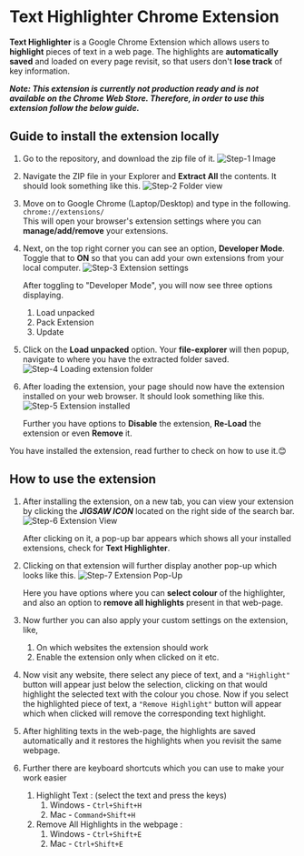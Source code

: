 # Text Highlighter Chrome Extension

**Text Highlighter** is a Google Chrome Extension which allows users to **highlight** pieces of text in a web page. The highlights are **automatically saved** and loaded on every page revisit,
so that users don't **lose track** of key information.

_**Note: This extension is currently not production ready and is not available on the Chrome Web Store. Therefore, in order to use this extension follow the below guide.**_

## Guide to install the extension locally

1. Go to the repository, and download the zip file of it.
   ![Step-1 Image](https://github.com/user-attachments/assets/5baeb3c8-6f26-44c5-b9be-0944a174f01f)

2. Navigate the ZIP file in your Explorer and **Extract All** the contents. It should look something like this.
   ![Step-2 Folder view](https://github.com/user-attachments/assets/a85f8266-02a2-42d0-b463-58f7a33ed2a2)

3. Move on to Google Chrome (Laptop/Desktop) and type in the following. <br>
   `chrome://extensions/` <br>
   This will open your browser's extension settings where you can **manage/add/remove** your extensions.

4. Next, on the top right corner you can see an option, **Developer Mode**. Toggle that to **ON** so that you can add your own extensions from your local computer.
   ![Step-3 Extension settings](https://github.com/user-attachments/assets/8377cfd9-61ae-4c90-a7ea-6fb0e7c6a49b)

   After toggling to "Developer Mode", you will now see three options displaying.

   1. Load unpacked
   2. Pack Extension
   3. Update

5. Click on the **Load unpacked** option. Your **file-explorer** will then popup, navigate to where you have the extracted folder saved. <br>
   ![Step-4 Loading extension folder](https://github.com/user-attachments/assets/e05fc701-fac9-4661-89d7-f21561af9e26)

6. After loading the extension, your page should now have the extension installed on your web browser. It should look something like this.
   ![Step-5 Extension installed](https://github.com/user-attachments/assets/c4317b1c-bd4a-4fd0-b446-ecf7760a933d)

   Further you have options to **Disable** the extension, **Re-Load** the extension or even **Remove** it.

You have installed the extension, read further to check on how to use it.😊

## How to use the extension

1. After installing the extension, on a new tab, you can view your extension by clicking the **_JIGSAW ICON_** located on the right side of the search bar.
   ![Step-6 Extension View](https://github.com/user-attachments/assets/ca3e1cd6-2993-4b83-b315-6f441dc948a1)

   After clicking on it, a pop-up bar appears which shows all your installed extensions, check for **Text Highlighter**.

2. Clicking on that extension will further display another pop-up which looks like this.
   ![Step-7 Extension Pop-Up](https://github.com/user-attachments/assets/827614cd-7f0d-44ba-a88a-1fe6ce5900ae)

   Here you have options where you can **select colour** of the highlighter, and also an option to **remove all highlights** present in that web-page.

3. Now further you can also apply your custom settings on the extension, like,

   1. On which websites the extension should work
   2. Enable the extension only when clicked on it etc.

4. Now visit any website, there select any piece of text, and a `"Highlight"` button will appear just below the selection,
   clicking on that would highlight the selected text with the colour you chose.
   Now if you select the highlighted piece of text, a `"Remove Highlight"` button will appear which when clicked will remove the corresponding text highlight.

5. After highliting texts in the web-page, the highlights are saved automatically and it restores the highlights when you revisit the same webpage.

6. Further there are keyboard shortcuts which you can use to make your work easier
   1. Highlight Text : (select the text and press the keys)
      1. Windows - `Ctrl+Shift+H`
      2. Mac - `Command+Shift+H`
   2. Remove All Highlights in the webpage :
      1. Windows - `Ctrl+Shift+E`
      2. Mac - `Ctrl+Shift+E`
